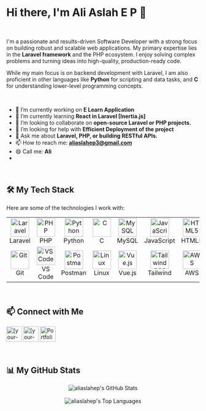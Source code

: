 # Hi there, I'm Ali Aslah E P 👋

<br/>

I'm a passionate and results-driven Software Developer with a strong focus on building robust and scalable web applications. My primary expertise lies in the **Laravel framework** and the PHP ecosystem. I enjoy solving complex problems and turning ideas into high-quality, production-ready code.

While my main focus is on backend development with Laravel, I am also proficient in other languages like **Python** for scripting and data tasks, and **C** for understanding lower-level programming concepts.

<br/>

- 🔭 I’m currently working on **E Learn Application**
- 🌱 I’m currently learning **React in Laravel [Inertia.js]**
- 👯 I’m looking to collaborate on **open-source Laravel or PHP projects.**
- 🤔 I’m looking for help with **Efficient Deployment of the project**
- 💬 Ask me about **Laravel, PHP, or building RESTful APIs.**
- 📫 How to reach me: **aliaslahep3@gmail.com**
- 😄 Call me: **Ali**
- 
<br/>

## 🛠️ My Tech Stack

Here are some of the technologies I work with:

<table>
  <tr>
    <td align="center" width="96">
      <a href="#-my-tech-stack">
        <img src="https://skillicons.dev/icons?i=laravel" width="48" height="48" alt="Laravel" />
      </a>
      <br>Laravel
    </td>
    <td align="center" width="96">
      <a href="#-my-tech-stack">
        <img src="https://skillicons.dev/icons?i=php" width="48" height="48" alt="PHP" />
      </a>
      <br>PHP
    </td>
    <td align="center" width="96">
      <a href="#-my-tech-stack">
        <img src="https://skillicons.dev/icons?i=python" width="48" height="48" alt="Python" />
      </a>
      <br>Python
    </td>
    <td align="center" width="96">
      <a href="#-my-tech-stack">
        <img src="https://skillicons.dev/icons?i=c" width="48" height="48" alt="C" />
      </a>
      <br>C
    </td>
     <td align="center" width="96">
      <a href="#-my-tech-stack">
        <img src="https://skillicons.dev/icons?i=mysql" width="48" height="48" alt="MySQL" />
      </a>
      <br>MySQL
    </td>
    <td align="center" width="96">
      <a href="#-my-tech-stack">
        <img src="https://skillicons.dev/icons?i=js" width="48" height="48" alt="JavaScript" />
      </a>
      <br>JavaScript
    </td>
    <td align="center" width="96">
      <a href="#-my-tech-stack" >
        <img src="https://skillicons.dev/icons?i=html" width="48" height="48" alt="HTML5" />
      </a>
      <br>HTML5
    </td>
     <td align="center" width="96">
      <a href="#-my-tech-stack">
        <img src="https://skillicons.dev/icons?i=css" width="48" height="48" alt="CSS3" />
      </a>
      <br>CSS3
    </td>
  </tr>
  <tr>
    <td align="center" width="96">
      <a href="#-my-tech-stack">
        <img src="https://skillicons.dev/icons?i=git" width="48" height="48" alt="Git" />
      </a>
      <br>Git
    </td>
    <td align="center" width="96">
      <a href="#-my-tech-stack">
        <img src="https://skillicons.dev/icons?i=vscode" width="48" height="48" alt="VS Code" />
      </a>
      <br>VS Code
    </td>
    <td align="center" width="96">
      <a href="#-my-tech-stack">
        <img src="https://skillicons.dev/icons?i=postman" width="48" height="48" alt="Postman" />
      </a>
      <br>Postman
    </td>
    <td align="center" width="96">
      <a href="#-my-tech-stack">
        <img src="https://skillicons.dev/icons?i=linux" width="48" height="48" alt="Linux" />
      </a>
      <br>Linux
    </td>
     <td align="center" width="96">
      <a href="#-my-tech-stack">
        <img src="https://skillicons.dev/icons?i=vue" width="48" height="48" alt="Vue.js" />
      </a>
      <br>Vue.js
    </td>
    <td align="center" width="96">
      <a href="#-my-tech-stack">
        <img src="https://skillicons.dev/icons?i=tailwind" width="48" height="48" alt="TailwindCSS" />
      </a>
      <br>Tailwind
    </td>
     <td align="center" width="96">
      <a href="#-my-tech-stack">
        <img src="https://skillicons.dev/icons?i=aws" width="48" height="48" alt="AWS" />
      </a>
      <br>AWS
    </td>
  </tr>
</table>

<br/>

## 📫 Connect with Me

<p align="left">
<a href="https://linkedin.com/in/aslah-ali" target="blank"><img align="center" src="https://skillicons.dev/icons?i=linkedin" alt="[your-linkedin-username]" height="40" width="40" /></a>
<a href="https://twitter.com/[your-twitter-username]" target="blank"><img align="center" src="https://skillicons.dev/icons?i=twitter" alt="[your-twitter-username]" height="40" width="40" /></a>
<a href="[your-portfolio-website-url]" target="blank"><img align="center" src="https://skillicons.dev/icons?i=web" alt="Portfolio" height="40" width="40" /></a>
</p>

<br/>

## 📊 My GitHub Stats

<p align="center">
  <img align="center" src="https://github-readme-stats.vercel.app/api?username=aliaslahep&show_icons=true&locale=en&theme=radical&hide_border=true" alt="aliaslahep's GitHub Stats" />
  <br/><br/>
  <img align="center" src="https://github-readme-stats.vercel.app/api/top-langs?username=aliaslahep&layout=compact&locale=en&theme=radical&hide_border=true" alt="aliaslahep's Top Languages" />
</p>
